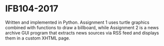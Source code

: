 # IFB104-2017
Written and implemented in Python. Assignment 1 uses turtle graphics combined with functions to draw a billboard, while Assignment 2 is a news archive GUI program that extracts news sources via RSS feed and displays them in a custom XHTML page.
